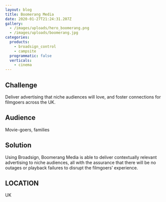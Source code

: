 ```yaml
---
layout: blog
title: Boomerang Media
date: 2020-01-27T21:24:31.207Z
gallery:
  - /images/uploads/hero_boomerang.png
  - /images/uploads/boomerang.jpg
categories:
  products:
    - broadsign_control
    - campsite
  programmatic: false
  verticals:
    - cinema
---
```

## Challenge

Deliver advertising that niche audiences will love, and foster connections for filmgoers across the UK.


## Audience

Movie-goers, families


## Solution

Using Broadsign, Boomerang Media is able to deliver contextually relevant advertising to niche audiences, all with the assurance that there will be no outages or playback failures to disrupt the filmgoers’ experience.


## LOCATION

UK
